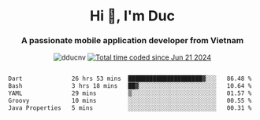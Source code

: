 <h1 align="center">
  Hi 👋, I'm  Duc</h1>
<h3 align="center">A passionate mobile application developer from Vietnam</h3>  
  
<p align="center"> <img src="https://komarev.com/ghpvc/?username=dducnv&label=Profile%20views&color=0e75b6&style=flat" alt="dducnv" /> 
<a href="https://wakatime.com/@4d2a2cd9-1bcb-4dd1-84a4-dce128a35137"><img src="https://wakatime.com/badge/user/4d2a2cd9-1bcb-4dd1-84a4-dce128a35137.svg" alt="Total time coded since Jun 21 2024" /></a>
</p>  

<div style="width: 100vw; overflow-x: auto; flex:center">
  <!--START_SECTION:waka-->

```txt
Dart              26 hrs 53 mins  █████████████████████▓░░░   86.48 %
Bash              3 hrs 18 mins   ██▓░░░░░░░░░░░░░░░░░░░░░░   10.64 %
YAML              29 mins         ▒░░░░░░░░░░░░░░░░░░░░░░░░   01.57 %
Groovy            10 mins         ░░░░░░░░░░░░░░░░░░░░░░░░░   00.55 %
Java Properties   5 mins          ░░░░░░░░░░░░░░░░░░░░░░░░░   00.31 %
```

<!--END_SECTION:waka-->
</div>




  
